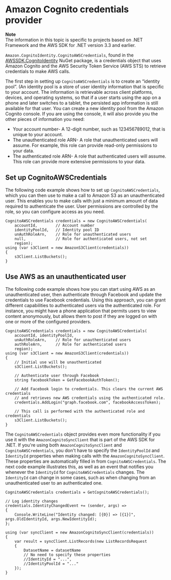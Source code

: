 # Amazon Cognito credentials provider<a name="cognito-creds-provider"></a>

**Note**  
The information in this topic is specific to projects based on \.NET Framework and the AWS SDK for \.NET version 3\.3 and earlier\.

 `Amazon.CognitoIdentity.CognitoAWSCredentials`, found in the [AWSSDK\.CognitoIdentity](https://www.nuget.org/packages/AWSSDK.CognitoIdentity/) NuGet package, is a credentials object that uses Amazon Cognito and the AWS Security Token Service \(AWS STS\) to retrieve credentials to make AWS calls\.

The first step in setting up `CognitoAWSCredentials` is to create an “identity pool”\. \(An identity pool is a store of user identity information that is specific to your account\. The information is retrievable across client platforms, devices, and operating systems, so that if a user starts using the app on a phone and later switches to a tablet, the persisted app information is still available for that user\. You can create a new identity pool from the Amazon Cognito console\. If you are using the console, it will also provide you the other pieces of information you need:
+ Your account number\- A 12\-digit number, such as 123456789012, that is unique to your account\.
+ The unauthenticated role ARN\- A role that unauthenticated users will assume\. For example, this role can provide read\-only permissions to your data\.
+ The authenticated role ARN\- A role that authenticated users will assume\. This role can provide more extensive permissions to your data\.

## Set up CognitoAWSCredentials<a name="set-up-cognitoawscredentials"></a>

The following code example shows how to set up `CognitoAWSCredentials`, which you can then use to make a call to Amazon S3 as an unauthenticated user\. This enables you to make calls with just a minimum amount of data required to authenticate the user\. User permissions are controlled by the role, so you can configure access as you need\.

```
CognitoAWSCredentials credentials = new CognitoAWSCredentials(
    accountId,        // Account number
    identityPoolId,   // Identity pool ID
    unAuthRoleArn,    // Role for unauthenticated users
    null,             // Role for authenticated users, not set
    region);
using (var s3Client = new AmazonS3Client(credentials))
{
    s3Client.ListBuckets();
}
```

## Use AWS as an unauthenticated user<a name="use-aws-as-an-unauthenticated-user"></a>

The following code example shows how you can start using AWS as an unauthenticated user, then authenticate through Facebook and update the credentials to use Facebook credentials\. Using this approach, you can grant different capabilities to authenticated users via the authenticated role\. For instance, you might have a phone application that permits users to view content anonymously, but allows them to post if they are logged on with one or more of the configured providers\.

```
CognitoAWSCredentials credentials = new CognitoAWSCredentials(
    accountId, identityPoolId,
    unAuthRoleArn,    // Role for unauthenticated users
    authRoleArn,      // Role for authenticated users
    region);
using (var s3Client = new AmazonS3Client(credentials))
{
    // Initial use will be unauthenticated
    s3Client.ListBuckets();

    // Authenticate user through Facebook
    string facebookToken = GetFacebookAuthToken();

    // Add Facebook login to credentials. This clears the current AWS credentials
    // and retrieves new AWS credentials using the authenticated role.
    credentials.AddLogin("graph.facebook.com", facebookAccessToken);

    // This call is performed with the authenticated role and credentials
    s3Client.ListBuckets();
}
```

The `CognitoAWSCredentials` object provides even more functionality if you use it with the `AmazonCognitoSyncClient` that is part of the AWS SDK for \.NET\. If you're using both `AmazonCognitoSyncClient` and `CognitoAWSCredentials`, you don't have to specify the `IdentityPoolId` and `IdentityId` properties when making calls with the `AmazonCognitoSyncClient`\. These properties are automatically filled in from `CognitoAWSCredentials`\. The next code example illustrates this, as well as an event that notifies you whenever the `IdentityId` for `CognitoAWSCredentials` changes\. The `IdentityId` can change in some cases, such as when changing from an unauthenticated user to an authenticated one\.

```
CognitoAWSCredentials credentials = GetCognitoAWSCredentials();

// Log identity changes
credentials.IdentityChangedEvent += (sender, args) =>
{
    Console.WriteLine("Identity changed: [{0}] => [{1}]", args.OldIdentityId, args.NewIdentityId);
};

using (var syncClient = new AmazonCognitoSyncClient(credentials))
{
    var result = syncClient.ListRecords(new ListRecordsRequest
    {
        DatasetName = datasetName
        // No need to specify these properties
        //IdentityId = "...",
        //IdentityPoolId = "..."        
    });
}
```